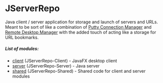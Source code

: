 # JServerRepo
Java client / server application for storage and launch of servers and URLs. Meant to be sort of like a combination of [Putty Connection Manager](https://sourceforge.net/projects/puttymanager/) and [Remote Desktop Manager](https://remotedesktopmanager.com/) with the added touch of acting like a storage for URL bookmarks.

##### List of modules:
* [client](https://github.com/lariscy/JServerRepo/tree/master/client) (JServerRepo-Client) - JavaFX desktop client
* [server](https://github.com/lariscy/JServerRepo/tree/master/server) (JServerRepo-Server) - Java server
* [shared](https://github.com/lariscy/JServerRepo/tree/master/shared) (JServerRepo-Shared) - Shared code for client and server modules
